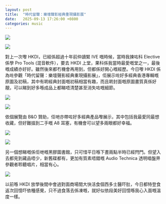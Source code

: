 ```yaml
---
layout: post
title:  "時代留聲：樂壇聲影經典重現攝影展"
date:   2025-09-13 17:26:00 +0800
categories: music
---
```

![](https://pub-8c1ddb5aa2ec46d28f40b4295cf14b39.r2.dev/2025/10/a712f73a4da521c37f609e13147fd862.jpg)

![](https://pub-8c1ddb5aa2ec46d28f40b4295cf14b39.r2.dev/2025/10/8724db722c0a93b30345a8351026b23e.jpg)

對上一次嚟 HKDI，已經係超過十年前仲讀緊 IVE 嘅時候，當時我揀咗科 Elective 係學 Pro Tools (混音軟件），要去 HKDI 上堂，果科係我當時最愛嘅堂之一，最後嘅成績亦好好。雖然後來都冇機會再用到，但都係好開心嘅經歷。今日嚟 HKDI 係為咗參觀「時代留聲：樂壇聲影經典重現攝影展」，佢展示咗好多經典香港專輯嘅原圖及初稿，其中有啲經典封面嘅初稿相當有趣，而且啲封面嘅原圖畫質真係好靚，可以睇到好多喺成品上都睇唔清楚甚至消失咗嘅細節。

![](https://pub-8c1ddb5aa2ec46d28f40b4295cf14b39.r2.dev/2025/10/e7bc32d7ca1fafb4aca4f6d3c84ef600.jpg)

![](https://pub-8c1ddb5aa2ec46d28f40b4295cf14b39.r2.dev/2025/10/d3a01d9a4e284ba994594868246e41be.jpg)

依個展覽由 B&O 贊助，佢哋亦帶咗好多經典產品嚟展示，其中包括我最愛同最想收藏，但好難搵到二手嘅 A8 耳塞，有機會可以望多兩眼都好幸福。

![](https://pub-8c1ddb5aa2ec46d28f40b4295cf14b39.r2.dev/2025/10/7b2f87ae7cb811d4a8dd49a58e3c41aa.jpg)

![](https://pub-8c1ddb5aa2ec46d28f40b4295cf14b39.r2.dev/2025/10/e17e57dbea5e51105d328fce21586e26.jpg)

另一個想睇嘅係佢哋嘅黑膠圖書館，只可惜平日喺下晝兩點半時已經閂門。但望入去都見到藏品唔少，新舊碟都有，更加有質素唔錯嘅 Audio Technica 透明唱盤畀參觀者聆聽唱片，相當有心。

![](https://pub-8c1ddb5aa2ec46d28f40b4295cf14b39.r2.dev/2025/10/fd1f1e6175aa83af9737271a48fbf77c.jpg)

以前喺 HKDI 放學後間中會過對面商場間大快活食個西多士醫吓肚，今日都特登食返次回憶吓依種感覺，只不過食落去係凍嘅，就好似依段美好回憶喺我心入面嘅溫度一樣。
